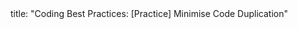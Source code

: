 <frontmatter>
title: "Coding Best Practices: [Practice] Minimise Code Duplication"
</frontmatter>

<include src="navbar.md" boilerplate />

<include src="unit-inPage-asFlat.md" boilerplate />